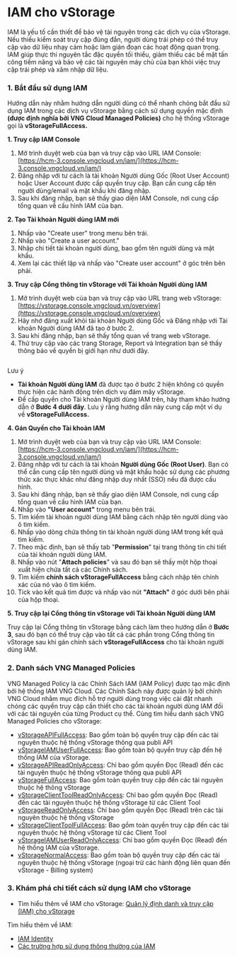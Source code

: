 # IAM cho vStorage

IAM là yếu tố cần thiết để bảo vệ tài nguyên trong các dịch vụ của vStorage. Nếu thiếu kiểm soát truy cập đúng đắn, người dùng trái phép có thể truy cập vào dữ liệu nhạy cảm hoặc làm gián đoạn các hoạt động quan trọng. IAM giúp thực thi nguyên tắc đặc quyền tối thiểu, giảm thiểu các bề mặt tấn công tiềm năng và bảo vệ các tài nguyên máy chủ của bạn khỏi việc truy cập trái phép và xâm nhập dữ liệu.

### **1. Bắt đầu sử dụng IAM** <a href="#iamforvstorage-1.batdausudungiam" id="iamforvstorage-1.batdausudungiam"></a>

Hướng dẫn này nhằm hướng dẫn người dùng có thể nhanh chóng bắt đầu sử dụng IAM trong các dịch vụ vStorage bằng cách sử dụng quyền mặc định **(được định nghĩa bởi VNG Cloud Managed Policies)** cho hệ thống vStorage gọi là **vStorageFullAccess.**

**1. Truy cập IAM Console**

1. Mở trình duyệt web của bạn và truy cập vào URL IAM Console: [https://hcm-3.console.vngcloud.vn/iam/](https://hcm-3.console.vngcloud.vn/iam/)
2. Đăng nhập với tư cách là tài khoản Người dùng Gốc (Root User Account) hoặc User Account được cấp quyền truy cập. Bạn cần cung cấp tên người dùng/email và mật khẩu khi đăng nhập.
3. Sau khi đăng nhập, bạn sẽ thấy giao diện IAM Console, nơi cung cấp tổng quan về cấu hình IAM của bạn.

**2. Tạo Tài khoản Người dùng IAM mới**

1. Nhấp vào "Create user" trong menu bên trái.
2. Nhấp vào "Create a user account."
3. Nhập chi tiết tài khoản người dùng, bao gồm tên người dùng và mật khẩu.
4. Xem lại các thiết lập và nhấp vào "Create user account" ở góc trên bên phải.

**3. Truy cập Cổng thông tin vStorage với Tài khoản Người dùng IAM**

1. Mở trình duyệt web của bạn và truy cập vào URL trang web vStorage: [https://vstorage.console.vngcloud.vn/overview](https://vstorage.console.vngcloud.vn/overview)
2. Hãy nhớ đăng xuất khỏi tài khoản Người dùng Gốc và Đăng nhập với Tài khoản Người dùng IAM đã tạo ở bước 2.
3. Sau khi đăng nhập, bạn sẽ thấy tổng quan về trang web vStorage.
4. Thử truy cập vào các trang Storage, Report và Integration bạn sẽ thấy thông báo về quyền bị giới hạn như dưới đây.

<figure><img src="https://docs.vngcloud.vn/download/attachments/59806586/image2023-8-1_16-51-34.png?version=1&#x26;modificationDate=1690883495000&#x26;api=v2" alt=""><figcaption></figcaption></figure>

Lưu ý

* **Tài khoản Người dùng IAM** đã được tạo ở bước 2 hiện không có quyền thực hiện các hành động trên dịch vụ đám mây vStorage.
* Để cấp quyền cho Tài khoản Người dùng IAM trên, hãy tham khảo hướng dẫn ở **Bước 4 dưới đây**. Lưu ý rằng hướng dẫn này cung cấp một ví dụ về **vStorageFullAccess.**

**4. Gán Quyền cho Tài khoản IAM**

1. Mở trình duyệt web của bạn và truy cập vào URL IAM Console: [https://hcm-3.console.vngcloud.vn/iam/](https://hcm-3.console.vngcloud.vn/iam/)
2. Đăng nhập với tư cách là tài khoản **Người dùng Gốc (Root User)**. Bạn có thể cần cung cấp tên người dùng và mật khẩu hoặc sử dụng các phương thức xác thực khác như đăng nhập duy nhất (SSO) nếu đã được cấu hình.
3. Sau khi đăng nhập, bạn sẽ thấy giao diện IAM Console, nơi cung cấp tổng quan về cấu hình IAM của bạn.
4. Nhấp vào **"User account"** trong menu bên trái.
5. Tìm kiếm tài khoản người dùng IAM bằng cách nhập tên người dùng vào ô tìm kiếm.
6. Nhấp vào dòng chứa thông tin tài khoản người dùng IAM trong kết quả tìm kiếm.
7. Theo mặc định, bạn sẽ thấy tab "**Permission**" tại trang thông tin chi tiết của tài khoản người dùng IAM.
8. Nhấp vào nút "**Attach policies**" và sau đó bạn sẽ thấy một hộp thoại xuất hiện chứa tất cả các Chính sách.
9. Tìm kiếm **chính sách vStorageFullAccess** bằng cách nhập tên chính xác của nó vào ô tìm kiếm.
10. Tick vào kết quả tìm được và nhấp vào nút **"Attach"** ở góc dưới bên phải của hộp thoại.

**5. Truy cập lại Cổng thông tin vStorage với Tài khoản Người dùng IAM**

Truy cập lại Cổng thông tin vStorage bằng cách làm theo hướng dẫn ở **Bước 3**, sau đó bạn có thể truy cập vào tất cả các phần trong Cổng thông tin vStorage sau khi gán chính sách **vStorageFullAccess** cho tài khoản người dùng IAM.

### **2. Danh sách VNG Managed Policies** <a href="#iamforvstorage-2.danhsachvngmanagedpolicies" id="iamforvstorage-2.danhsachvngmanagedpolicies"></a>

VNG Managed Policy là các Chính Sách IAM (IAM Policy) được tạo mặc định bởi hệ thống IAM VNG Cloud. Các Chính Sách này được quản lý bởi chính VNG Cloud nhằm mục đích hỗ trợ người dùng trong việc cài đặt nhanh chóng các quyền truy cập cần thiết cho các tài khoản người dùng IAM đối với các tài nguyên của từng Product cụ thể. Cùng tìm hiểu danh sách VNG Managed Policies cho vStorage:

* [vStorageAPIFullAccess](https://hcm-3.console.vngcloud.vn/iam/policies/d882a78f-c08b-4e33-991d-3b276723335c): Bao gồm toàn bộ quyền truy cập đến các tài nguyên thuộc hệ thống vStorage thông qua publi API
* [vStorageIAMUserFullAccess](https://hcm-3.console.vngcloud.vn/iam/policies/9d4e2ff8-3920-44df-a81d-058e19120161): Bao gồm toàn bộ quyền truy cập đến hệ thống IAM của vStorage.
* [vStorageAPIReadOnlyAccess](https://hcm-3.console.vngcloud.vn/iam/policies/3e1ee27d-f8bd-401a-8ab2-03a3d1fdf71e): Chỉ bao gồm quyền Đọc (Read) đến các tài nguyên thuộc hệ thống vStorage thông qua publi API
* [vStorageFullAccess](https://hcm-3.console.vngcloud.vn/iam/policies/6085cebd-17bf-4df6-b6d2-bb7c7769f1a0): Bao gồm toàn quyền truy cập đến các tài nguyên thuộc hệ thông vStorage
* [vStorageClientToolReadOnlyAccess](https://hcm-3.console.vngcloud.vn/iam/policies/000ef518-534e-4c39-890d-19d2f1a6ae9e): Chỉ bao gồm quyền Đọc (Read) đến các tài nguyên thuộc hệ thống vStorage từ các Client Tool
* [vStorageReadOnlyAccess](https://hcm-3.console.vngcloud.vn/iam/policies/17b31005-2760-4f6c-ac73-5953ec52ddfa): Chỉ bao gồm quyền Đọc (Read) trên các tài nguyên thuộc hệ thống vStorage
* [vStorageClientToolFullAccess](https://hcm-3.console.vngcloud.vn/iam/policies/b8500577-1e38-45ee-8049-0c1bef0f4e8b): Bao gồm toàn quyền truy cập đến các tài nguyên thuộc hệ thông vStorage từ các Client Tool
* [vStorageIAMUserReadOnlyAccess](https://hcm-3.console.vngcloud.vn/iam/policies/1617a48f-7c0a-4292-bab2-f341799ab309): Chỉ bao gồm quyền Đọc (Read) đến hệ thống IAM của vStorage.
* [vStorageNormalAccess](https://hcm-3.console.vngcloud.vn/iam/policies/0f5fe828-ab47-441d-a167-398b6d7a3577): Bao gồm toàn bộ quyền truy cập đến các tài nguyên thuộc hệ thống vStorage (ngoại trừ các hành động liên quan đến vStorage - Billing system)

### **3. Khám phá chi tiết cách sử dụng IAM cho vStorage** <a href="#iamforvstorage-3.khamphachitietcachsudungiamchovstorage" id="iamforvstorage-3.khamphachitietcachsudungiamchovstorage"></a>

* Tìm hiểu thêm về IAM cho vStorage: [Quản lý định danh và truy cập (IAM) cho vSt](iam-cho-vstorage.md)[orage](https://docs.vngcloud.vn/pages/viewpage.action?pageId=49648486)

Tìm hiểu thêm về IAM:

* [IAM Identity](../quan-ly-truy-cap-iam/)
* [Các trường hợp sử dụng thông thường của IAM](../ung-dung-pho-bien/)
